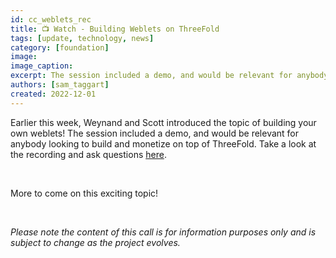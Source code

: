 ```yaml
---
id: cc_weblets_rec
title: 📺 Watch - Building Weblets on ThreeFold
tags: [update, technology, news]
category: [foundation]
image: 
image_caption: 
excerpt: The session included a demo, and would be relevant for anybody looking to build and monetize on top of ThreeFold.
authors: [sam_taggart]
created: 2022-12-01
---
```


Earlier this week, Weynand and Scott introduced the topic of building your own weblets! The session included a demo, and would be relevant for anybody looking to build and monetize on top of ThreeFold. Take a look at the recording and ask questions [here](https://forum.threefold.io/t/building-your-own-weblets-community-call-recording/3553).

<br/>

More to come on this exciting topic!

<br/>

_Please note the content of this call is for information purposes only and is subject to change as the project evolves._